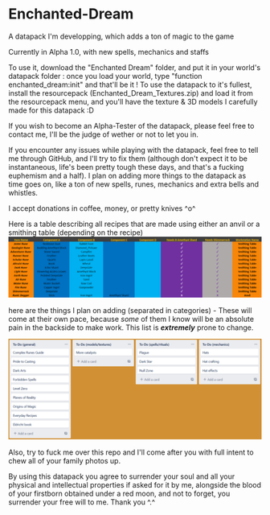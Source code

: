 # Enchanted-Dream
A datapack I'm developping, which adds a ton of magic to the game

Currently in Alpha 1.0, with new spells, mechanics and staffs


To use it, download the "Enchanted Dream" folder, and put it in your world's datapack folder : once you load your world, type "function enchanted_dream:init" and that'll be it ! To use the datapack to it's fullest, install the resourcepack (Enchanted_Dream_Textures.zip) and load it from the resourcepack menu, and you'll have the texture & 3D models I carefully made for this datapack :D

If you wish to become an Alpha-Tester of the datapack, please feel free to contact me, I'll be the judge of wether or not to let you in.

If you encounter any issues while playing with the datapack, feel free to tell me through GitHub, and I'll try to fix them (although don't expect it to be instantaneous, life's been pretty tough these days, and that's a fucking euphemism and a half). I plan on adding more things to the datapack as time goes on, like a ton of new spells, runes, mechanics and extra bells and whistles.



I accept donations in coffee, money, or pretty knives ^o^


Here is a table describing all recipes that are made using either an anvil or a smithing table (depending on the recipe)
![Smithing Table Recipes](https://github.com/TheDarkWolfer/Enchanted-Dream/blob/main/Recipes.PNG)

here are the things I plan on adding (separated in categories) - These will come at their own pace, because *some* of them I know will be an absolute pain in the backside to make work. This list is ***extremely*** prone to change.

![To-Do list](https://github.com/TheDarkWolfer/Enchanted-Dream/blob/main/Trello_List.png)

Also, try to fuck me over this repo and I'll come after you with full intent to chew all of your family photos up.







By using this datapack you agree to surrender your soul and all your physical and intellectual properties if asked for it by me, alongside the blood of your firstborn obtained under a red moon, and not to forget, you surrender your free will to me. Thank you ^.^
